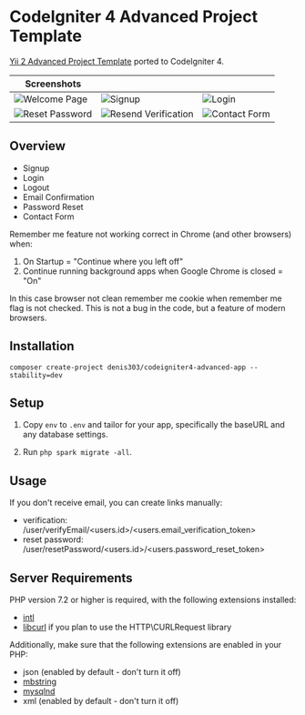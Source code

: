 # CodeIgniter 4 Advanced Project Template

[Yii 2 Advanced Project Template](https://github.com/yiisoft/yii2-app-advanced) ported to CodeIgniter 4.

|Screenshots|||
| --- | --- | --- |
| ![Welcome Page](https://github.com/denis303/codeigniter4-advanced-app/raw/master/_images/screen_welcome.png) | ![Signup](https://github.com/denis303/codeigniter4-advanced-app/raw/master/_images/screen_signup.png) | ![Login](https://github.com/denis303/codeigniter4-advanced-app/raw/master/_images/screen_login.png) |
| ![Reset Password](https://github.com/denis303/codeigniter4-advanced-app/raw/master/_images/screen_reset_password.png) | ![Resend Verification](https://github.com/denis303/codeigniter4-advanced-app/raw/master/_images/screen_resend_verification.png) | ![Contact Form](https://github.com/denis303/codeigniter4-advanced-app/raw/master/_images/screen_contact.png) |

## Overview

  - Signup
  - Login
  - Logout
  - Email Confirmation
  - Password Reset
  - Contact Form
  
Remember me feature not working correct in Chrome (and other browsers) when:
 
1. On Startup = "Continue where you left off"
2. Continue running background apps when Google Chrome is closed = "On"

In this case browser not clean remember me cookie when remember me flag is not checked. This is not a bug in the code, but a feature of modern browsers. 

## Installation

`composer create-project denis303/codeigniter4-advanced-app --stability=dev`

## Setup

1. Copy `env` to `.env` and tailor for your app, specifically the baseURL
and any database settings.

3. Run `php spark migrate -all`.

## Usage

If you don't receive email, you can create links manually: 

- verification: /user/verifyEmail/<users.id>/<users.email_verification_token>
- reset password: /user/resetPassword/<users.id>/<users.password_reset_token>

## Server Requirements

PHP version 7.2 or higher is required, with the following extensions installed: 

- [intl](http://php.net/manual/en/intl.requirements.php)
- [libcurl](http://php.net/manual/en/curl.requirements.php) if you plan to use the HTTP\CURLRequest library

Additionally, make sure that the following extensions are enabled in your PHP:

- json (enabled by default - don't turn it off)
- [mbstring](http://php.net/manual/en/mbstring.installation.php)
- [mysqlnd](http://php.net/manual/en/mysqlnd.install.php)
- xml (enabled by default - don't turn it off)
